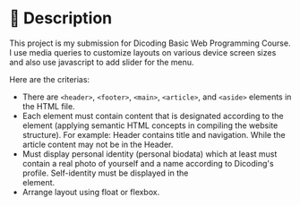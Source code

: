# 📃 Description
This project is my submission for Dicoding Basic Web Programming Course. I use media queries to customize layouts on various device screen sizes and also use javascript to add slider for the menu.

Here are the criterias:
- There are `<header>`, `<footer>`, `<main>`, `<article>`, and `<aside>` elements in the HTML file.
- Each element must contain content that is designated according to the element (applying semantic HTML concepts in compiling the website structure). For example: Header contains title and navigation. While the article content may not be in the Header.
- Must display personal identity (personal biodata) which at least must contain a real photo of yourself and a name according to Dicoding's profile. Self-identity must be displayed in the <aside> element.
- Arrange layout using float or flexbox.
